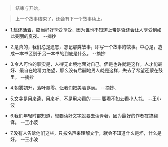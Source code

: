 >结束与开始。

>上一个故事结束了，还会有下一个故事续上。

- 1.趁还活着，应当好好享受享受，因为谁也不知道上帝是否还会让人享受到如此美丽的夏夜。 --摘抄

- 2.是真的，我们总是遗忘，忘记那类故事，即写一个故事的故事。中心是，造成一本书区别于另一本书的到底是什么。 --摘抄

- 3.令人可怕的事实是，人得无止境地面对自己。但是也许就是这样，人才能最好、最自在地精力绝望，那么没有后嗣地男人就是这样，失去了希望还蒙在鼓里。 --摘抄

- 4.朝雾初升，落叶飘零。让我们把美酒斟满。 --摘抄、

- 5.文字是用来读，用来听，不是用来看的 —— 要看不如去看小人书。 --王小波

- 6.我们年轻时都知道，想要读好文字就要去读译著，因为最好的作者在搞翻译。 --王小波

- 7.没有人告诉他们这些，只按名声来理解文学，就会不知道什么是坏，什么是好。 --王小波
